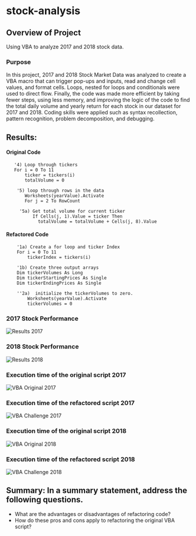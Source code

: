 # stock-analysis
## Overview of Project
Using VBA to analyze 2017 and 2018 stock data.
### Purpose
In this project, 2017 and 2018 Stock Market Data was analyzed to create a VBA macro that can trigger pop-ups and inputs, read and change cell values, and format cells. Loops, nested for loops and conditionals were used to direct flow. Finally, the code was made more efficient by taking fewer steps, using less memory, and improving the logic of the code to find the total daily volume and yearly return for each stock in our dataset for 2017 and 2018. Coding skills were applied such as syntax recollection, pattern recognition, problem decomposition, and debugging.
## Results: 
#### Original Code
```VBScript
   '4) Loop through tickers
   For i = 0 To 11
       ticker = tickers(i)
       totalVolume = 0
       
    '5) loop through rows in the data
       Worksheets(yearValue).Activate
       For j = 2 To RowCount
     
     '5a) Get total volume for current ticker
          If Cells(j, 1).Value = ticker Then
            totalVolume = totalVolume + Cells(j, 8).Value
```

#### Refactored Code
```VBScript
    '1a) Create a for loop and ticker Index
    For i = 0 To 11
        tickerIndex = tickers(i)

    '1b) Create three output arrays
    Dim tickerVolumes As Long
    Dim tickerStartingPrices As Single
    Dim tickerEndingPrices As Single
    
    ''2a)  initialize the tickerVolumes to zero.
        Worksheets(yearValue).Activate
        tickerVolumes = 0
```
### 2017 Stock Performance
![Results 2017](Resources/2017_Results.png)
### 2018 Stock Performance
![Results 2018](Resources/2018_Results.png)
### Execution time of the original script 2017
![VBA Original 2017](Resources/VBA_Original_2017.png)
### Execution time of the refactored script 2017
![VBA Challenge 2017](Resources/VBA_Challenge_2017.png)
### Execution time of the original script 2018
![VBA Original 2018](Resources/VBA_Original_2018.png)
### Execution time of the refactored script 2018
![VBA Challenge 2018](Resources/VBA_Challenge_2018.png)
## Summary: In a summary statement, address the following questions.
- What are the advantages or disadvantages of refactoring code?
- How do these pros and cons apply to refactoring the original VBA script?
